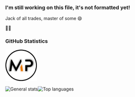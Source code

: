 ### I'm still working on this file, it's not formatted yet!

Jack of all trades, master of some 😄

🤔🤔

### GitHub Statistics

<img
  src="https://raw.githubusercontent.com/0xpako/0xpako/main/images/qPjSsLD8_4xfavi.png"
  alt="MP Logo"
  style="display: inline-block; margin: 0 auto; width: 100px; height: 100px">

<!--
![GitHub Stats](https://github-readme-stats.vercel.app/api?username=MangaD&show_icons=true&theme=github_dark)
-->

<p align="left">
  <img align="left" src="https://github-readme-stats.vercel.app/api?username=0xpako&theme=github_dark&show_icons=true&hide_border=true&count_private=true" alt="General stats"/>
  <img align="left" src="https://github-readme-stats.vercel.app/api/top-langs/?username=0xpako&theme=github_dark&show_icons=true&hide_border=true&layout=compact" alt="Top languages"/>
</p>
<!--
**0xpako/0xpako** is a ✨ _special_ ✨ repository because its `README.md` (this file) appears on your GitHub profile.

to hide languages: &hide=css,html

Here are some ideas to get you started:

- 🔭 I’m currently working on ...
- 🌱 I’m currently learning ...
- 👯 I’m looking to collaborate on ...
- 🤔 I’m looking for help with ...
- 💬 Ask me about ...
- 📫 How to reach me: ...
- 😄 Pronouns: ...
- ⚡ Fun fact: ...
-->
